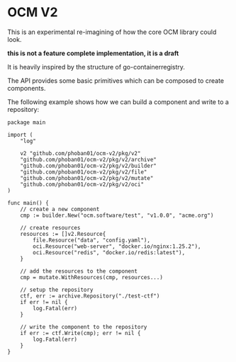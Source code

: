 # OCM V2

This is an experimental re-imagining of how the core OCM library could look.

**this is not a feature complete implementation, it is a draft**

It is heavily inspired by the structure of go-containerregistry. 

The API provides some basic primitives which can be composed to create components.

The following example shows how we can build a component and write to a repository:

```golang
package main

import (
	"log"

	v2 "github.com/phoban01/ocm-v2/pkg/v2"
	"github.com/phoban01/ocm-v2/pkg/v2/archive"
	"github.com/phoban01/ocm-v2/pkg/v2/builder"
	"github.com/phoban01/ocm-v2/pkg/v2/file"
	"github.com/phoban01/ocm-v2/pkg/v2/mutate"
	"github.com/phoban01/ocm-v2/pkg/v2/oci"
)

func main() {
	// create a new component
	cmp := builder.New("ocm.software/test", "v1.0.0", "acme.org")

	// create resources
	resources := []v2.Resource{
		file.Resource("data", "config.yaml"),
		oci.Resource("web-server", "docker.io/nginx:1.25.2"),
		oci.Resource("redis", "docker.io/redis:latest"),
	}

	// add the resources to the component
	cmp = mutate.WithResources(cmp, resources...)

	// setup the repository 
	ctf, err := archive.Repository("./test-ctf")
	if err != nil {
		log.Fatal(err)
	}

	// write the component to the repository
	if err := ctf.Write(cmp); err != nil {
		log.Fatal(err)
	}
}
```

